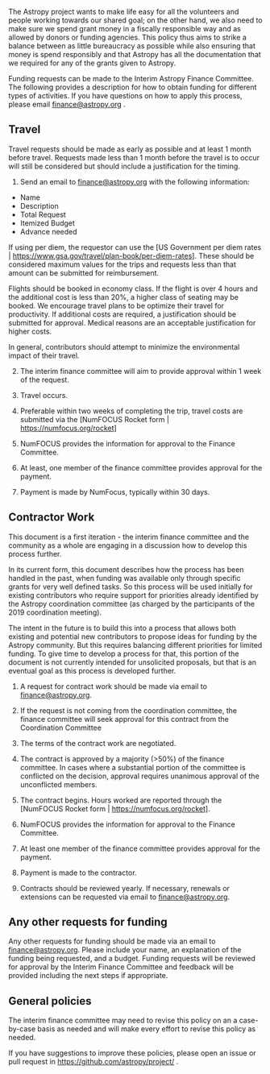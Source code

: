 

The Astropy project wants to make life easy for all the volunteers and people working towards our shared goal; on the other hand, we also need to make sure we spend grant money in a fiscally responsible way and as allowed by donors or funding agencies. This policy thus aims to strike a balance between as little bureaucracy as possible while also ensuring that money is spend responsibly and that Astropy has all the documentation that we required for any of the grants given to Astropy.



Funding requests can be made to the Interim Astropy Finance Committee.  The following provides a description for how to obtain funding for different types of activities. 
If you have questions on how to apply this process, please email finance@astropy.org .


## Travel

Travel requests should be made as early as possible and at least 1 month before travel.   Requests made less than 1 month before the travel is to occur will still be considered but should include a justification for the timing.  

1. Send an email to finance@astropy.org with the following information:
* Name
* Description
* Total Request
* Itemized Budget
* Advance needed

If using per diem, the requestor can use the [US Government per diem rates | https://www.gsa.gov/travel/plan-book/per-diem-rates].  These should be considered maximum values for the trips and requests less than that amount can be submitted for reimbursement.

Flights should be booked in economy class.   If the flight is over 4 hours
and the additional cost is less than 20%, a higher class of seating may be
booked.  We encourage travel plans to be optimize their travel for
productivity.   If additional costs are required, a justification should be 
submitted for approval.  Medical reasons are an acceptable justification 
for higher costs.   

In general, contributors should attempt to minimize the environmental impact
of their travel. 

2. The interim finance committee will aim to provide approval within 1 week of the request.


3.  Travel occurs.

4.  Preferable within two weeks of completing the trip, travel costs are submitted via the [NumFOCUS Rocket form | https://numfocus.org/rocket]

5. NumFOCUS provides the information for approval to the Finance Committee.

6. At least, one member of the finance committee provides approval for the payment.

7. Payment is made by NumFocus, typically within 30 days.


## Contractor Work

This document is a first iteration - the interim finance committee and the community as a whole are engaging in a discussion how to develop this process further.
 
In its current form, this document describes how the process has been handled in the past, when funding was available only through specific grants for very well defined tasks. So this process will be used initially for existing contributors who require support for priorities already identified by the Astropy coordination committee (as charged by the participants of the 2019 coordination meeting).

The intent in the future is to build this into a process that allows both existing and potential new contributors to propose ideas for funding by the Astropy community.  But this requires balancing different priorities for limited funding.  To give time to develop a process for that, this portion of the document is not currently intended for unsolicited proposals, but that is an eventual goal as this process is developed further.

1.  A request for contract work should be made via email to finance@astropy.org.

2.  If the request is not coming from the coordination committee, the finance committee will seek approval for this contract from the Coordination Committee   

3.  The terms of the contract work are negotiated.

4.  The contract is approved by a majority (>50%) of the finance committee.  In cases where a substantial portion of the committee is conflicted on the decision, approval requires unanimous approval of the unconflicted members.

5.  The contract begins.  Hours worked are reported through the [NumFOCUS Rocket form | https://numfocus.org/rocket]. 

6.  NumFOCUS provides the information for approval to the Finance Committee.

7.   At least one member of the finance committee provides approval for the payment.  

8.   Payment is made to the contractor.

9.   Contracts should be reviewed yearly.   If necessary, renewals or extensions can be requested via email to finance@astropy.org.


## Any other requests for funding

Any other requests for funding should be made via an email to finance@astropy.org.   Please include your name, an explanation of the funding being requested, and a budget.   Funding requests will be reviewed for approval by the Interim Finance Committee and feedback will be provided including the next steps if appropriate. 


## General policies

The interim finance committee may need to revise this policy on an a case-by-case basis as needed and will make every effort to revise this policy as needed.

If you have suggestions to improve these policies, please open an issue or pull request in https://github.com/astropy/project/ . 
